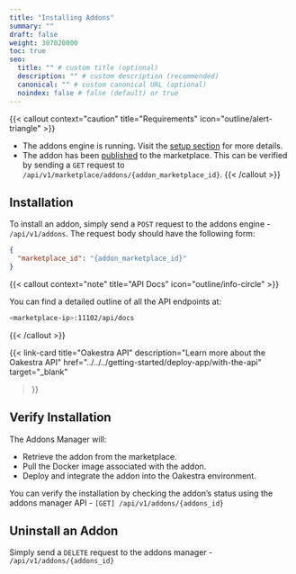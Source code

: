 ```yaml
---
title: "Installing Addons"
summary: ""
draft: false
weight: 307020000
toc: true
seo:
  title: "" # custom title (optional)
  description: "" # custom description (recommended)
  canonical: "" # custom canonical URL (optional)
  noindex: false # false (default) or true
---
```


{{< callout context="caution" title="Requirements" icon="outline/alert-triangle" >}}

- The addons engine is running. Visit the [setup section](../setting-up) for more details.
- The addon has been [published](../creating-addons) to the marketplace. This can be verified by sending a `GET` request to `/api/v1/marketplace/addons/{addon_marketplace_id}`.
{{< /callout >}}

## Installation

To install an addon, simply send a `POST` request to the addons engine - `/api/v1/addons`. The request body should have the following form:
```json
{
  "marketplace_id": "{addon_marketplace_id}"
}
```

{{< callout context="note" title="API Docs" icon="outline/info-circle" >}}

You can find a detailed outline of all the API endpoints at:
```bash
<marketplace-ip>:11102/api/docs
```
{{< /callout >}}

{{< link-card
  title="Oakestra API"
  description="Learn more about the Oakestra API"
  href="../../../getting-started/deploy-app/with-the-api"
  target="_blank"
>}}

## Verify Installation
The Addons Manager will:
- Retrieve the addon from the marketplace.
- Pull the Docker image associated with the addon.
- Deploy and integrate the addon into the Oakestra environment.

You can verify the installation by checking the addon’s status using the addons manager API - `[GET] /api/v1/addons/{addons_id}`


## Uninstall an Addon

Simply send a `DELETE` request to the addons manager - `/api/v1/addons/{addons_id}`

